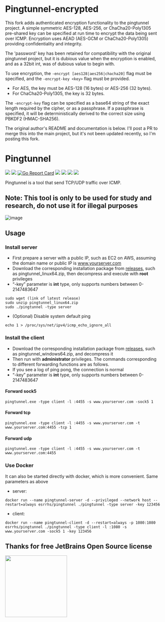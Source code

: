 # Pingtunnel-encrypted

This fork adds authenticated encryption functionality to the pingtunnel project. A simple symmetric AES-128, AES-256, or ChaCha20-Poly1305 pre-shared key can be specified at run time to encrypt the data being sent over ICMP. Encryption uses AEAD (AES-GCM or ChaCha20-Poly1305) providing confidentiality and integrity.

The 'password' key has been retained for compatibility with the original pingtunnel project, but it is dubious value when the encryption is enabled, and as a 32bit int, was of dubious value to begin with.

To use encryption, the `-encrypt [aes128|aes256|chacha20]` flag must be specified, and the `-encrypt-key <key>` flag must be provided.

- For AES, the key must be AES-128 (16 bytes) or AES-256 (32 bytes).
- For ChaCha20-Poly1305, the key is 32 bytes.

The `-encrypt-key` flag can be specified as a base64 string of the exact length required by the cipher, or as a passphrase. If a passphrase is specified, it will be deterministically derived to the correct size using PBKDF2 (HMAC-SHA256).

The original author's README and documentation is below. I'll post a PR to merge this into the main project, but it's not been updated recently, so I'm posting this fork.

# Pingtunnel

[<img src="https://img.shields.io/github/license/esrrhs/pingtunnel">](https://github.com/esrrhs/pingtunnel)
[<img src="https://img.shields.io/github/languages/top/esrrhs/pingtunnel">](https://github.com/esrrhs/pingtunnel)
[![Go Report Card](https://goreportcard.com/badge/github.com/esrrhs/pingtunnel)](https://goreportcard.com/report/github.com/esrrhs/pingtunnel)
[<img src="https://img.shields.io/github/v/release/esrrhs/pingtunnel">](https://github.com/esrrhs/pingtunnel/releases)
[<img src="https://img.shields.io/github/downloads/esrrhs/pingtunnel/total">](https://github.com/esrrhs/pingtunnel/releases)
[<img src="https://img.shields.io/docker/pulls/esrrhs/pingtunnel">](https://hub.docker.com/repository/docker/esrrhs/pingtunnel)
[<img src="https://img.shields.io/github/actions/workflow/status/esrrhs/pingtunnel/go.yml?branch=master">](https://github.com/esrrhs/pingtunnel/actions)

Pingtunnel is a tool that send TCP/UDP traffic over ICMP.

## Note: This tool is only to be used for study and research, do not use it for illegal purposes

![image](network.jpg)

## Usage

### Install server

-   First prepare a server with a public IP, such as EC2 on AWS, assuming the domain name or public IP is www.yourserver.com
-   Download the corresponding installation package from [releases](https://github.com/esrrhs/pingtunnel/releases), such as pingtunnel_linux64.zip, then decompress and execute with **root** privileges
-   “-key” parameter is **int** type, only supports numbers between 0-2147483647

```
sudo wget (link of latest release)
sudo unzip pingtunnel_linux64.zip
sudo ./pingtunnel -type server
```

-   (Optional) Disable system default ping

```
echo 1 > /proc/sys/net/ipv4/icmp_echo_ignore_all
```

### Install the client

-   Download the corresponding installation package from [releases](https://github.com/esrrhs/pingtunnel/releases), such as pingtunnel_windows64.zip, and decompress it
-   Then run with **administrator** privileges. The commands corresponding to different forwarding functions are as follows.
-   If you see a log of ping pong, the connection is normal
-   “-key” parameter is **int** type, only supports numbers between 0-2147483647


#### Forward sock5

```
pingtunnel.exe -type client -l :4455 -s www.yourserver.com -sock5 1
```

#### Forward tcp

```
pingtunnel.exe -type client -l :4455 -s www.yourserver.com -t www.yourserver.com:4455 -tcp 1
```

#### Forward udp

```
pingtunnel.exe -type client -l :4455 -s www.yourserver.com -t www.yourserver.com:4455
```

### Use Docker
It can also be started directly with docker, which is more convenient. Same parameters as above
-   server:
```
docker run --name pingtunnel-server -d --privileged --network host --restart=always esrrhs/pingtunnel ./pingtunnel -type server -key 123456
```
-   client:
```
docker run --name pingtunnel-client -d --restart=always -p 1080:1080 esrrhs/pingtunnel ./pingtunnel -type client -l :1080 -s www.yourserver.com -sock5 1 -key 123456
```

## Thanks for free JetBrains Open Source license

<img src="https://resources.jetbrains.com/storage/products/company/brand/logos/GoLand.png" height="200"/></a>


